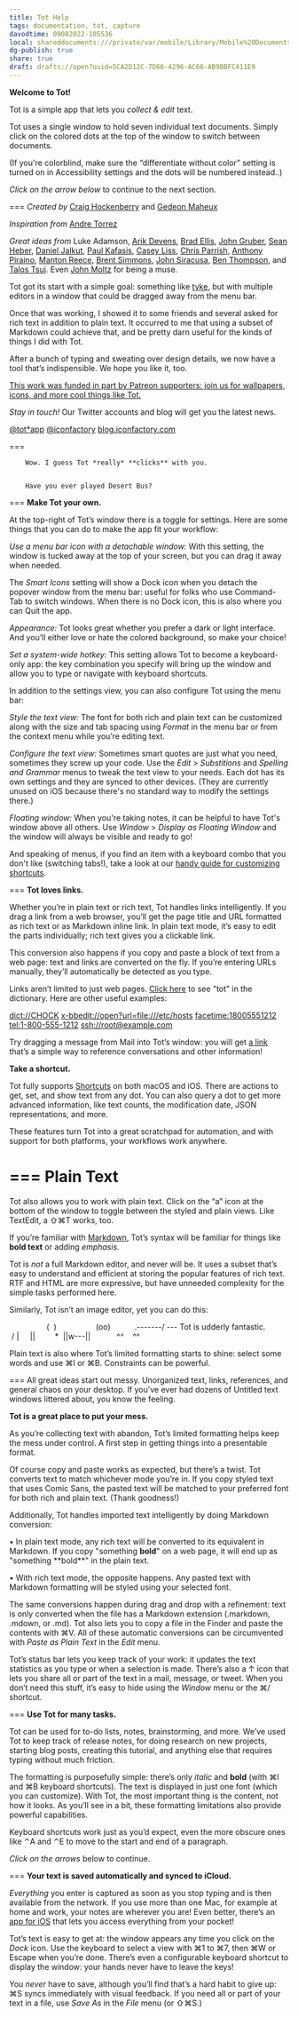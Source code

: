 ```yaml
---
title: Tot Help
tags: documentation, tot, capture
davodtime: 09082022-105536
local: shareddocuments:///private/var/mobile/Library/Mobile%20Documents/iCloud~md~obsidian/Documents/OBSHIDDIAN/drafts/5CA2D12C-7D66-4296-AC66-AB9BBFC411E9.md
dg-publish: true
share: true
draft: drafts://open?uuid=5CA2D12C-7D66-4296-AC66-AB9BBFC411E9
---
```

**Welcome to Tot!**

Tot is a simple app that lets you *collect & edit* text.

Tot uses a single window to hold seven individual text documents. Simply click on the colored dots at the top of the window to switch between documents.

(If you're colorblind, make sure the “differentiate without color” setting is turned on in Accessibility settings and the dots will be numbered instead..)

*Click on the arrow below* to continue to the next section.

===
*Created by* [Craig Hockenberry](https://twitter.com/chockenberry) and [Gedeon Maheux](https://twitter.com/gedeon)

*Inspiration from* [Andre Torrez](https://twitter.com/torrez)

*Great ideas from* Luke Adamson, [Arik Devens](https://twitter.com/danieltiger), [Brad Ellis](https://twitter.com/BradEllis), [John Gruber](https://twitter.com/gruber), [Sean Heber](https://twitter.com/BigZaphod), [Daniel Jalkut](https://twitter.com/danielpunkass), [Paul Kafasis](https://pbones.com), [Casey Liss](https://twitter.com/caseyliss), [Chris Parrish](https://twitter.com/twenty3), [Anthony Piraino](https://twitter.com/piraino), [Manton Reece](https://micro.blog/manton), [Brent Simmons](https://twitter.com/brentsimmons), [John Siracusa](https://twitter.com/siracusa), [Ben Thompson](https://twitter.com/benthompson), and [Talos Tsui](https://twitter.com/talos). Even [John Moltz](https://twitter.com/moltz) for being a muse.

Tot got its start with a simple goal: something like [tyke](https://tyke.app/), but with multiple editors in a window that could be dragged away from the menu bar.

Once that was working, I showed it to some friends and several asked for rich text in addition to plain text. It occurred to me that using a subset of Markdown could achieve that, and be pretty darn useful for the kinds of things I did with Tot.

After a bunch of typing and sweating over design details, we now have a tool that’s indispensible. We hope you like it, too.

[This work was funded in part by Patreon supporters: join us for wallpapers, icons, and more cool things like Tot.](https://patreon.com/iconfactory)


*Stay in touch!* Our Twitter accounts and blog will get you the latest news.

[@tot*app](https://twitter.com/tot*app)
[@iconfactory](https://twitter.com/iconfactory)
[blog.iconfactory.com](https://blog.iconfactory.com/)

===





		Wow. I guess Tot *really* **clicks** with you.


		Have you ever played Desert Bus?

===
**Make Tot your own.**

At the top-right of Tot’s window there is a toggle for settings. Here are some things that you can do to make the app fit your workflow:

*Use a menu bar icon with a detachable window:* With this setting, the window is tucked away at the top of your screen, but you can drag it away when needed.

The *Smart Icons* setting will show a Dock icon when you detach the popover window from the menu bar: useful for folks who use Command-Tab to switch windows. When there is no Dock icon, this is also where you can Quit the app.

*Appearance:* Tot looks great whether you prefer a dark or light interface. And you’ll either love or hate the colored background, so make your choice!

*Set a system-wide hotkey:* This setting allows Tot to become a keyboard-only app: the key combination you specify will bring up the window and allow you to type or navigate with keyboard shortcuts.

In addition to the settings view, you can also configure Tot using the menu bar:

*Style the text view:* The font for both rich and plain text can be customized along with the size and tab spacing using *Format* in the menu bar or from the context menu while you’re editing text.

*Configure the text view:* Sometimes smart quotes are just what you need, sometimes they screw up your code. Use the *Edit* > *Substitions* and *Spelling and Grammar* menus to tweak the text view to your needs. Each dot has its own settings and they are synced to other devices. (They are currently unused on iOS because there's no standard way to modify the settings there.)

*Floating window:* When you're taking notes, it can be helpful to have Tot's window above all others. Use *Window* > *Display as Floating Window* and the window will always be visible and ready to go!

And speaking of menus, if you find an item with a keyboard combo that you don't like (switching tabs!), take a look at our [handy guide for customizing shortcuts](https://support.iconfactory.com/kb/tot/keyboard-shortcuts-in-tot).

===
**Tot loves links.**

Whether you’re in plain text or rich text, Tot handles links intelligently. If you drag a link from a web browser, you’ll get the page title and URL formatted as rich text or as Markdown inline link. In plain text mode, it’s easy to edit the parts individually; rich text gives you a clickable link.

This conversion also happens if you copy and paste a block of text from a web page: text and links are converted on the fly. If you’re entering URLs manually, they’ll automatically be detected as you type.

Links aren’t limited to just web pages. [Click here](dict://tot) to see "tot" in the dictionary. Here are other useful examples:

<dict://CHOCK>
<x-bbedit://open?url=file:///etc/hosts>
<facetime:18005551212>
<tel:1-800-555-1212>
<ssh://root@example.com>

Try dragging a message from Mail into Tot’s window: you will get [a link](https://daringfireball.net/2007/12/message*urls*leopard*mail) that’s a simple way to reference conversations and other information!

**Take a shortcut.**

Tot fully supports [Shortcuts](https://support.apple.com/guide/shortcuts/welcome/ios) on both macOS and iOS. There are actions to get, set, and show text from any dot. You can also query a dot to get more advanced information, like text counts, the modification date, JSON representations, and more.

These features turn Tot into a great scratchpad for automation, and with support for both platforms, your workflows work anywhere.

===
Plain Text
==========

Tot also allows you to work with plain text. Click on the “a” icon at the bottom of the window to toggle between the styled and plain views. Like TextEdit, a ⇧⌘T works, too.

If you’re familiar with [Markdown](https://daringfireball.net/projects/markdown/syntax), Tot’s syntax will be familiar for things like **bold text** or adding *emphasis*.

Tot is *not* a full Markdown editor, and never will be. It uses a subset that’s easy to understand and efficient at storing the popular features of rich text. RTF and HTML are more expressive, but have unneeded complexity for the simple tasks performed here.

Similarly, Tot isn’t an image editor, yet you can do this:

                 (  )
                 (oo)
          .-------\/ --- Tot is udderly fantastic.
         / |     ||
        *  ||w---||
           ^^    ^^

Plain text is also where Tot’s limited formatting starts to shine: select some words and use ⌘I or ⌘B. Constraints can be powerful.

===
All great ideas start out messy. Unorganized text, links, references, and general chaos on your desktop. If you’ve ever had dozens of Untitled text windows littered about, you know the feeling.

**Tot is a great place to put your mess.**

As you’re collecting text with abandon, Tot’s limited formatting helps keep the mess under control. A first step in getting things into a presentable format.

Of course copy and paste works as expected, but there’s a twist. Tot converts text to match whichever mode you’re in. If you copy styled text that uses Comic Sans, the pasted text will be matched to your preferred font for both rich and plain text. (Thank goodness!)

Additionally, Tot handles imported text intelligently by doing Markdown conversion:

• In plain text mode, any rich text will be converted to its equivalent in Markdown. If you copy "something **bold**" on a web page, it will end up as "something \*\*bold\*\*" in the plain text.

• With rich text mode, the opposite happens. Any pasted text with Markdown formatting will be styled using your selected font.

The same conversions happen during drag and drop with a refinement: text is only converted when the file has a Markdown extension (.markdown, .mdown, or .md). Tot also lets you to copy a file in the Finder and paste the contents with ⌘V. All of these automatic conversions can be circumvented with *Paste as Plain Text* in the *Edit* menu.

Tot’s status bar lets you keep track of your work: it updates the text statistics as you type or when a selection is made. There’s also a ↑ icon that lets you share all or part of the text in a mail, message, or tweet. When you don’t need this stuff, it’s easy to hide using the *Window* menu or the ⌘/ shortcut.

===
**Use Tot for many tasks.**

Tot can be used for to-do lists, notes, brainstorming, and more. We’ve used Tot to keep track of release notes, for doing research on new projects, starting blog posts, creating this tutorial, and anything else that requires typing without much friction.

The formatting is purposefully simple: there’s only *italic* and **bold** (with ⌘I and ⌘B keyboard shortcuts). The text is displayed in just one font (which you can customize). With Tot, the most important thing is the content, not how it looks. As you’ll see in a bit, these formatting limitations also provide powerful capabilities.

Keyboard shortcuts work just as you’d expect, even the more obscure ones like ⌃A and ⌃E to move to the start and end of a paragraph.


*Click on the arrows* below to continue.

===
**Your text is saved automatically and synced to iCloud.**

*Everything* you enter is captured as soon as you stop typing and is then available from the network. If you use more than one Mac, for example at home and work, your notes are wherever you are! Even better, there’s an [app for iOS](https://tot.rocks) that lets you access everything from your pocket!

Tot’s text is easy to get at: the window appears any time you click on the *Dock* icon. Use the keyboard to select a view with ⌘1 to ⌘7, then ⌘W or Escape when you’re done. There’s even a configurable keyboard shortcut to display the window: your hands never have to leave the keys!

You *never* have to save, although you’ll find that’s a hard habit to give up: ⌘S syncs immediately with visual feedback. If you need all or part of your text in a file, use *Save As* in the *File* menu (or ⇧⌘S.)